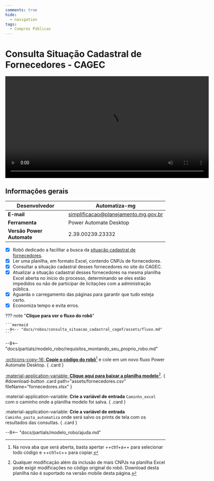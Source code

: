 ```yaml
---
comments: true
hide:
  - navigation
tags:
  - Compras Públicas
---
```


# Consulta Situação Cadastral de Fornecedores - CAGEC

<video width="640"  controls>
    <source src="#" type="video/mp4">
</video>

## Informações gerais

| **Desenvolvedor**| Automatiza-mg  |
| ----------- | ------------------------------------ |
| **E-mail**       | simplificacao@planejamento.mg.gov.br|
| **Ferramenta**    | Power Automate Desktop |
| **Versão Power Automate**    | 2.39.00239.23332 |

- [x] Robô dedicado a facilitar a busca da [situação cadastral de fornecedores](https://www.cagef.mg.gov.br/fornecedor-web/br/gov/prodemge/seplag/fornecedor/publico/index.zul).
- [x] Ler uma planilha, em formato Excel, contendo CNPJs de fornecedores.
- [x] Consultar a situação cadastral desses fornecedores no site do CAGEC.
- [x] Atualizar a situação cadastral desses fornecedores na mesma planilha Excel aberta no início do processo, determinando se eles estão impedidos ou não de participar de licitações com a administração pública.
- [x] Aguarda o carregamento das páginas para garantir que tudo esteja certo.
- [x] Economiza tempo e evita erros.

??? note "**Clique para ver o fluxo do robô**"

    ```mermaid
    --8<-- "docs/robos/consulta_situacao_cadastral_cagef/assets/fluxo.md"
    ```
    
--8<-- "docs/partials/modelo_robo/requisitos_montando_seu_proprio_robo.md"

<div class="grid" markdown>

[:octicons-copy-16: __Copie o código do robô__](https://raw.githubusercontent.com/automatiza-mg/biblioteca-de-robos/main/robos/consulta_situacao_cadastral_cagef.txt)[^1] e cole em um novo fluxo Power Automate Desktop.
{ .card }

[:material-application-variable: __Clique aqui para baixar a planilha modelo__](javascript:void(0);)[^2].
{ #download-button .card path="assets/fornecedores.csv" fileName="fornecedores.xlsx" }

:material-application-variable: __Crie a variável de entrada__ `Caminho_excel` com o caminho onde a planilha modelo foi salva.
{ .card }

:material-application-variable: __Crie a variável de entrada__ `Caminho_pasta_automatiza` onde será salvo os prints de tela com os resultados das consultas.
{ .card }

</div>

--8<-- "docs/partials/modelo_robo/ajuda.md"

[^1]: Na nova aba que será aberta, basta apertar ++ctrl+a++ para selecionar todo código e ++ctrl+c++ para copiar.
[^2]: Qualquer modificação além da inclusão de mais CNPJs na planilha Excel pode exigir modificações no código original do robô. Download desta planilha não é suportado na versão mobile desta página.
